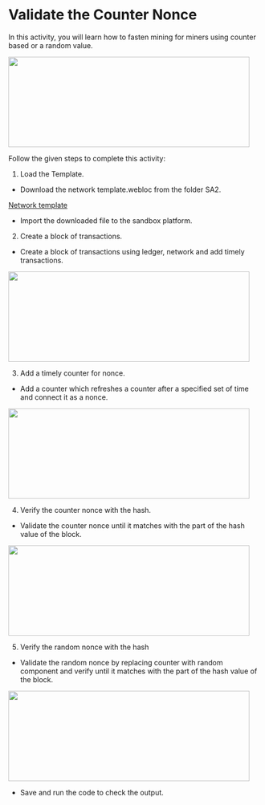 Validate the Counter Nonce
===============


In this activity, you will learn how to fasten mining for miners using counter based or a random value.


<img src= "https://s3.amazonaws.com/media-p.slid.es/uploads/1525749/images/10663996/pasted-from-clipboard.png" width = "480" height = "180">




Follow the given steps to complete this activity:
1. Load the Template.


* Download the network template.webloc from the folder SA2.


<a href= "https://s3-whjr-curriculum-uploads.whjr.online/a0155b53-a8c4-4547-8866-d15d7f178d8a.webloc">Network template</a>


*  Import the downloaded file to the sandbox platform.


2. Create a block of transactions.
* Create a block of transactions using ledger, network and add timely transactions.


<img src= "https://s3-whjr-curriculum-uploads.whjr.online/a81194ca-e512-4580-8ba9-c7da5d984198.png" width = "480" height = "180">


3. Add a timely counter for nonce.


* Add a counter which refreshes a counter after a specified set of time and connect it as a nonce.


<img src= "https://s3-whjr-curriculum-uploads.whjr.online/afab7acd-998f-4efe-8020-da5fd070452c.png" width = "480" height = "180">


4. Verify the counter nonce with the hash.
* Validate the counter nonce until it matches with the part of the hash value of the block.


<img src= "https://s3-whjr-curriculum-uploads.whjr.online/afab7acd-998f-4efe-8020-da5fd070452c.png" width = "480" height = "180">


5. Verify the random nonce with the hash
* Validate the random nonce by replacing counter with random component and verify until it matches with the part of the hash value of the block.


<img src= "https://s3-whjr-curriculum-uploads.whjr.online/afab7acd-998f-4efe-8020-da5fd070452c.png" width = "480" height = "180">


* Save and run the code to check the output.
